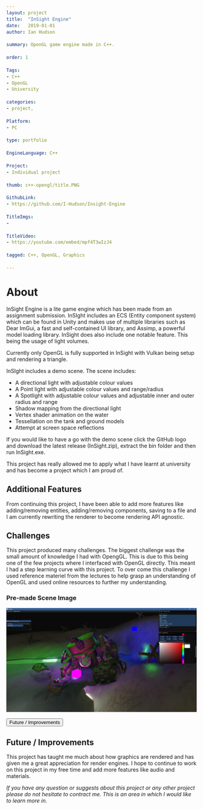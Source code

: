 ```yaml
---
layout: project
title:  "InSight Engine"
date:   2019-01-01 
author: Ian Hudson

summary: OpenGL game engine made in C++.

order: 1

Tags:
- C++
- OpenGL
- University

categories:
- project,

Platform:
- PC

type: portfolio

EngineLanguage: C++

Project:
- Individual project

thumb: c++-opengl/title.PNG

GithubLink:
- https://github.com/I-Hudson/Insight-Engine

TitleImgs:
- 

TitleVideo:
- https://youtube.com/embed/mpf4T3wIzJ4

tagged: C++, OpenGL, Graphics

---
```


# About 
InSight Engine is a lite game engine which has been made from an assignment submission. InSIght includes an ECS (Entity component system) which can be found in Unity and makes use of multiple libraries such as Dear ImGui, a fast and self-contained UI library, and Assimp, a powerful model loading library.
InSight does also include one notable feature. This being the usage of light volumes.

Currently only OpenGL is fully supported in InSight with Vulkan being setup and rendering a triangle.

InSIght includes a demo scene. The scene includes:
- A directional light with adjustable colour values
- A Point light with adjustable colour values and range/radius
- A Spotlight with adjustable colour values and adjustable inner and outer radius and range
- Shadow mapping from the directional light
- Vertex shader animation on the water
- Tessellation on the tank and ground models
- Attempt at screen space reflections

If you would like to have a go with the demo scene click the GitHub logo and download the latest release (InSight.zip), extract the bin folder and then run InSight.exe.

This project has really allowed me to apply what I have learnt at university and has become a project which I am proud of.

## Additional Features
From continuing this project, I have been able to add more features like adding/removing entities, adding/removing components, saving to a file and I am currently rewriting the renderer to become rendering API agnostic.

## Challenges
This project produced many challenges. The biggest challenge was the small amount of knowledge I had with OpengGL. This is due to this being one of the few projects where I interfaced with OpenGL directly. This meant I had a step learning curve with this project. To over come this challenge I used reference materiel from the lectures to help grasp an understanding of OpenGL and used online resources to further my understanding.

### Pre-made Scene Image
<a href="https://i-hudson.github.io/assets/img/project/c++-opengl/title.PNG" target="_blank"><img src="/assets/img/project/c++-opengl/title.PNG"></a>

<button type="button" class="btn btn-info" data-toggle="collapse" data-target="#improvments">Future / Improvements</button>
<div id="improvments" class="collapse">
<h2>Future / Improvements</h2>
<p>
This project has taught me much about how graphics are rendered and has given me a great appreciation for render engines. I hope to continue to work on this project in my free time and add more features like audio and materials.
</p>
</div>

<i>If you have any question or suggests about this project or any other project please do not hesitate to contract me. This is an area in which I would like to learn more in.<i/>


